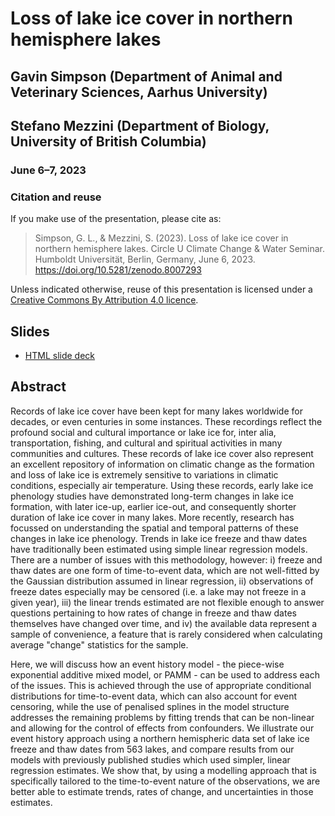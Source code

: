 # Loss of lake ice cover in northern hemisphere lakes

## Gavin Simpson (Department of Animal and Veterinary Sciences, Aarhus University)

## Stefano Mezzini (Department of Biology, University of British Columbia)

### June 6&ndash;7, 2023

### Citation and reuse

If you make use of the presentation, please cite as:

> Simpson, G. L., & Mezzini, S. (2023). Loss of lake ice cover in northern hemisphere lakes. Circle U Climate Change & Water Seminar. Humboldt Universität, Berlin, Germany, June 6, 2023. https://doi.org/10.5281/zenodo.8007293

Unless indicated otherwise, reuse of this presentation is licensed under a [Creative Commons By Attribution 4.0 licence](https://creativecommons.org/licenses/by/4.0/legalcode).

## Slides

* [HTML slide deck](https://gavinsimpson.github.io/circle-u-lake-ice-phenology/index.html)

## Abstract

Records of lake ice cover have been kept for many lakes worldwide for decades, or even centuries in some instances. These recordings reflect the profound social and cultural importance or lake ice for, inter alia, transportation, fishing, and cultural and spiritual activities in many communities and cultures. These records of lake ice cover also represent an excellent repository of information on climatic change as the formation and loss of lake ice is extremely sensitive to variations in climatic conditions, especially air temperature. Using these records, early lake ice phenology studies have demonstrated long-term changes in lake ice formation, with later ice-up, earlier ice-out, and consequently shorter duration of lake ice cover in many lakes. More recently, research has focussed on understanding the spatial and temporal patterns of these changes in lake ice phenology. Trends in lake ice freeze and thaw dates have traditionally been estimated using simple linear regression models. There are a number of issues with this methodology, however: i) freeze and thaw dates are one form of time-to-event data, which are not well-fitted by the Gaussian distribution assumed in linear regression, ii) observations of freeze dates especially may be censored (i.e. a lake may not freeze in a given year), iii) the linear trends estimated are not flexible enough to answer questions pertaining to how rates of change in freeze and thaw dates themselves have changed over time, and iv) the available data represent a sample of convenience, a feature that is rarely considered when calculating average "change" statistics for the sample.

Here, we will discuss how an event history model - the piece-wise exponential additive mixed model, or PAMM - can be used to address each of the issues. This is achieved through the use of appropriate conditional distributions for time-to-event data, which can also account for event censoring, while the use of penalised splines in the model structure addresses the remaining problems by fitting trends that can be non-linear and allowing for the control of effects from confounders. We illustrate our event history approach using a northern hemispheric data set of lake ice freeze and thaw dates from 563 lakes, and compare results from our models with previously published studies which used simpler, linear regression estimates. We show that, by using a modelling approach that is specifically tailored to the time-to-event nature of the observations, we are better able to estimate trends, rates of change, and uncertainties in those estimates.
